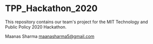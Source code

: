 # TPP_Hackathon_2020
This repository contains our team's project for the MIT Technology and Public Policy 2020 Hackathon.



Maanas Sharma
maanasharma5@gmail.com
